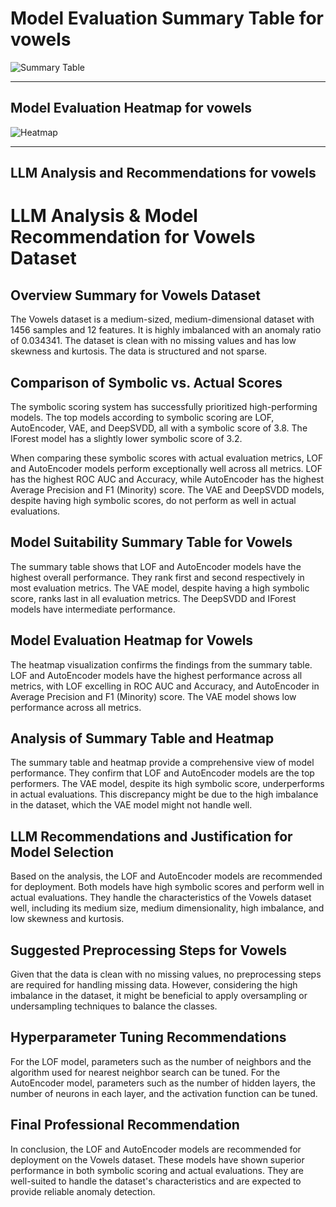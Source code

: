 # Model Evaluation Summary Table for vowels

![Summary Table](file:////home/exouser/Downloads/UofACPCode/outputs/llm_outputs/vowels_summary_table.png)

---

## Model Evaluation Heatmap for vowels

![Heatmap](file:////home/exouser/Downloads/UofACPCode/outputs/llm_outputs/vowels_rank_heatmap_sorted.png)

---

## LLM Analysis and Recommendations for vowels

# LLM Analysis & Model Recommendation for Vowels Dataset

## Overview Summary for Vowels Dataset

The Vowels dataset is a medium-sized, medium-dimensional dataset with 1456 samples and 12 features. It is highly imbalanced with an anomaly ratio of 0.034341. The dataset is clean with no missing values and has low skewness and kurtosis. The data is structured and not sparse.

## Comparison of Symbolic vs. Actual Scores

The symbolic scoring system has successfully prioritized high-performing models. The top models according to symbolic scoring are LOF, AutoEncoder, VAE, and DeepSVDD, all with a symbolic score of 3.8. The IForest model has a slightly lower symbolic score of 3.2.

When comparing these symbolic scores with actual evaluation metrics, LOF and AutoEncoder models perform exceptionally well across all metrics. LOF has the highest ROC AUC and Accuracy, while AutoEncoder has the highest Average Precision and F1 (Minority) score. The VAE and DeepSVDD models, despite having high symbolic scores, do not perform as well in actual evaluations. 

## Model Suitability Summary Table for Vowels

The summary table shows that LOF and AutoEncoder models have the highest overall performance. They rank first and second respectively in most evaluation metrics. The VAE model, despite having a high symbolic score, ranks last in all evaluation metrics. The DeepSVDD and IForest models have intermediate performance.

## Model Evaluation Heatmap for Vowels

The heatmap visualization confirms the findings from the summary table. LOF and AutoEncoder models have the highest performance across all metrics, with LOF excelling in ROC AUC and Accuracy, and AutoEncoder in Average Precision and F1 (Minority) score. The VAE model shows low performance across all metrics.

## Analysis of Summary Table and Heatmap

The summary table and heatmap provide a comprehensive view of model performance. They confirm that LOF and AutoEncoder models are the top performers. The VAE model, despite its high symbolic score, underperforms in actual evaluations. This discrepancy might be due to the high imbalance in the dataset, which the VAE model might not handle well.

## LLM Recommendations and Justification for Model Selection

Based on the analysis, the LOF and AutoEncoder models are recommended for deployment. Both models have high symbolic scores and perform well in actual evaluations. They handle the characteristics of the Vowels dataset well, including its medium size, medium dimensionality, high imbalance, and low skewness and kurtosis.

## Suggested Preprocessing Steps for Vowels

Given that the data is clean with no missing values, no preprocessing steps are required for handling missing data. However, considering the high imbalance in the dataset, it might be beneficial to apply oversampling or undersampling techniques to balance the classes. 

## Hyperparameter Tuning Recommendations

For the LOF model, parameters such as the number of neighbors and the algorithm used for nearest neighbor search can be tuned. For the AutoEncoder model, parameters such as the number of hidden layers, the number of neurons in each layer, and the activation function can be tuned.

## Final Professional Recommendation

In conclusion, the LOF and AutoEncoder models are recommended for deployment on the Vowels dataset. These models have shown superior performance in both symbolic scoring and actual evaluations. They are well-suited to handle the dataset's characteristics and are expected to provide reliable anomaly detection.